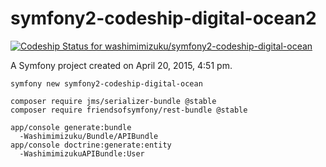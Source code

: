 symfony2-codeship-digital-ocean2
================================

[ ![Codeship Status for washimimizuku/symfony2-codeship-digital-ocean](https://codeship.com/projects/e9ef0a40-cb1a-0132-c1b3-466a8264ab3c/status?branch=master)](https://codeship.com/projects/75655)

A Symfony project created on April 20, 2015, 4:51 pm.

```
symfony new symfony2-codeship-digital-ocean

composer require jms/serializer-bundle @stable
composer require friendsofsymfony/rest-bundle @stable

app/console generate:bundle
  -Washimimizuku/Bundle/APIBundle
app/console doctrine:generate:entity
  -WashimimizukuAPIBundle:User
```
